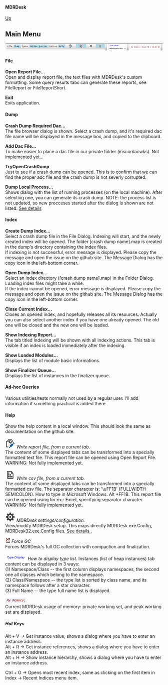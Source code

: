 #### MDRDesk
[Up](../README.md)
## Main Menu

![Main Menu](MainMenu.PNG)

#### File
**Open Report File...**  
Open and display report file, the text files with MDRDesk's custom formatting.
Some query results tabs can generate these reports, see FileReport or FileReportShort.

**Exit**  
Exits application.

#### Dump
**Crash Dump Required Dac...**  
		The file browser dialog is shown. Select a crash dump, and it's required dac file name
        will be displayed in the message box, and copied to the clipboard.

**Add Dac File...**  
        To make easier to place a dac file in our private folder (mscordacwks).
		Not implemented yet...

**TryOpenCrashDump**  
		Just to see if a crash dump can be opened. This is to confirm that we can find the proper adc file and the crash dump is not severly corrupted.

**Dump Local Process...**  
		Shows dialog with the list of running processes (on the local machine).
        After selecting one, you can generate its crash dump.
		NOTE: the process list is not updated, so new procceses started after the dialog is shown are not listed.
        [See details](../Documentation/DumpLocalProcess.md)

#### Index
**Create Dump Index...**  
Select a crash dump file in the File Dialog. Indexing will start, and the newly created index will be opened.
The folder [crash dump name].map is created in the dump's directory containing the index files.  
If indexing is not successful, error message is displayed. Please copy the message and open the issue on the github site.
The Message Dialog has the copy icon in the left-bottom corner.

**Open Dump Index...**  
Select an index directory ([crash dump name].map) in the Folder Dialog. Loading index files might take a while.  
If the index cannot be opened, error message is displayed. Please copy the message and open the issue on the github site.
The Message Dialog has the copy icon in the left-bottom corner.

**Close Current Index...**  
Closes an opened index, and hopefully releases all its resources.
Actually you can also select another index if you have one already opened.
The old one will be closed and the new one will be loaded.

**Show Indexing Report...**  
The tab titled Indexing will be shown with all indexing actions.
This tab is visible if an index is loaded immediately after the indexing.

**Show Loaded Modules...**  
Displays the list of module basic informations.

**Show Finalizer Queue...**  
Displays the list of instances in the finalizer queue.


#### Ad-hoc Queries
Various utilities/tests normally not used by a regular user.
I'll add information if something practical is added there.

#### Help  
Show the help content in a local window. This should look the same as documentation on the github site.

![Write report file](WriteToHistory32x.PNG)
*Write report file, from a current tab.*  
The contemt of some displayed tabs can be transformed into a specially formatted text file.
This report file can be opened using Open Report File. WARNING: Not fully implemented yet.

![Write csv file](SequenceFile_32x.PNG)
*Write csv file, from a current tab.*  
The contemt of some displayed tabs can be transformed into a specially formatted csv file.
The separator character is: '\uFF1B' (FULLWIDTH SEMICOLON). How to type in Microsoft Windows: Alt +FF1B.
This report file can be opened using for ex.: Excel, specifying separator character. WARNING: Not fully implemented yet.

![Write csv file](Settings_32x.PNG)
*MDRDesk settings/configuration.*  
View/modify MDRDesk setup. This maps directly MDRDesk.exe.Config, MDRDesk32.exe.Config files.
[See details..](Configuration.md)

![Force GC](ClearWindowContent_16x.PNG)
*Force GC*  
Forces MDRDesk's full GC collection with compaction and finalization.

![Type Display](TypeDisplay.PNG)
*How to display type list.*
Instances (list of heap instances) tab content can be displayed in 3 ways:  
(1) Namespace/Class -- the first column displays namespaces, the second one all classes which belong to the namespace.  
(2) Class/Namespace -- the type list is sorted by class name, and its namespace follows after a star character.  
(3) Full Name -- the type full name list is displayed.

![My Memory](MyMemory.PNG)  
Current MDRDesk usage of memory: private working set, and peak working set are displayed.

##### Hot Keys

Alt + V -> Get instance value, shows a dialog where you have to enter an instance address.  
Alt + R -> Get instance references, shows a dialog where you have to enter an instance address.  
Alt + H -> Show instance hierarchy, shows a dialog where you have to enter an instance address.  

Ctrl + O -> Opens most recent index, same as clicking on the first item in Index -> Recent Indices menu item.
